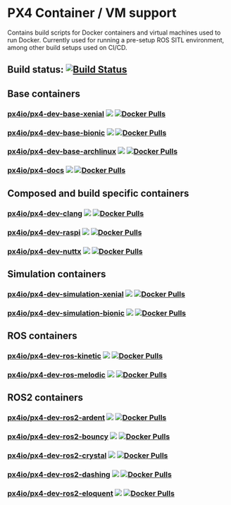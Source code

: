 # PX4 Container / VM support

Contains build scripts for Docker containers and virtual machines used to run Docker. Currently used for running a pre-setup ROS SITL environment, among other build setups used on CI/CD.

## Build status: [![Build Status](http://ci.px4.io:8080/buildStatus/icon?job=PX4/containers/master)](http://ci.px4.io:8080/blue/organizations/jenkins/PX4%2Fcontainers/activity)

## Base containers

### [px4io/px4-dev-base-xenial](https://hub.docker.com/r/px4io/px4-dev-base-xenial) [![](https://images.microbadger.com/badges/image/px4io/px4-dev-base-xenial.svg)](http://microbadger.com/images/px4io/px4-dev-base-xenial) [![Docker Pulls](https://img.shields.io/docker/pulls/px4io/px4-dev-base-xenial.svg)](https://hub.docker.com/r/px4io/px4-dev-base-xenial)

### [px4io/px4-dev-base-bionic](https://hub.docker.com/r/px4io/px4-dev-base-bionic) [![](https://images.microbadger.com/badges/image/px4io/px4-dev-base-bionic.svg)](http://microbadger.com/images/px4io/px4-dev-base-bionic) [![Docker Pulls](https://img.shields.io/docker/pulls/px4io/px4-dev-base-bionic.svg)](https://hub.docker.com/r/px4io/px4-dev-base-bionic)

### [px4io/px4-dev-base-archlinux](https://hub.docker.com/r/px4io/px4-dev-base-archlinux) [![](https://images.microbadger.com/badges/image/px4io/px4-dev-base-archlinux.svg)](http://microbadger.com/images/px4io/px4-dev-base-archlinux) [![Docker Pulls](https://img.shields.io/docker/pulls/px4io/px4-dev-base-archlinux.svg)](https://hub.docker.com/r/px4io/px4-dev-base-archlinux)

### [px4io/px4-docs](https://hub.docker.com/r/px4io/px4-docs) [![](https://images.microbadger.com/badges/image/px4io/px4-docs.svg)](http://microbadger.com/images/px4io/px4-docs) [![Docker Pulls](https://img.shields.io/docker/pulls/px4io/px4-docs.svg)](https://hub.docker.com/r/px4io/px4-docs)

## Composed and build specific containers

### [px4io/px4-dev-clang](https://hub.docker.com/r/px4io/px4-dev-clang) [![](https://images.microbadger.com/badges/image/px4io/px4-dev-clang.svg)](http://microbadger.com/images/px4io/px4-dev-clang) [![Docker Pulls](https://img.shields.io/docker/pulls/px4io/px4-dev-clang.svg)](https://hub.docker.com/r/px4io/px4-dev-clang)

### [px4io/px4-dev-raspi](https://hub.docker.com/r/px4io/px4-dev-raspi) [![](https://images.microbadger.com/badges/image/px4io/px4-dev-raspi.svg)](http://microbadger.com/images/px4io/px4-dev-raspi) [![Docker Pulls](https://img.shields.io/docker/pulls/px4io/px4-dev-raspi.svg)](https://hub.docker.com/r/px4io/px4-dev-raspi)

### [px4io/px4-dev-nuttx](https://hub.docker.com/r/px4io/px4-dev-nuttx) [![](https://images.microbadger.com/badges/image/px4io/px4-dev-nuttx.svg)](http://microbadger.com/images/px4io/px4-dev-nuttx) [![Docker Pulls](https://img.shields.io/docker/pulls/px4io/px4-dev-nuttx.svg)](https://hub.docker.com/r/px4io/px4-dev-nuttx)

## Simulation containers

### [px4io/px4-dev-simulation-xenial](https://hub.docker.com/r/px4io/px4-dev-simulation-xenial) [![](https://images.microbadger.com/badges/image/px4io/px4-dev-simulation-xenial.svg)](http://microbadger.com/images/px4io/px4-dev-simulation-xenial) [![Docker Pulls](https://img.shields.io/docker/pulls/px4io/px4-dev-simulation-xenial.svg)](https://hub.docker.com/r/px4io/px4-dev-simulation-xenial)

### [px4io/px4-dev-simulation-bionic](https://hub.docker.com/r/px4io/px4-dev-simulation-bionic) [![](https://images.microbadger.com/badges/image/px4io/px4-dev-simulation-bionic.svg)](http://microbadger.com/images/px4io/px4-dev-simulation-bionic) [![Docker Pulls](https://img.shields.io/docker/pulls/px4io/px4-dev-simulation-bionic.svg)](https://hub.docker.com/r/px4io/px4-dev-simulation-bionic)

## ROS containers

### [px4io/px4-dev-ros-kinetic](https://hub.docker.com/r/px4io/px4-dev-ros-kinetic) [![](https://images.microbadger.com/badges/image/px4io/px4-dev-ros-kinetic.svg)](http://microbadger.com/images/px4io/px4-dev-ros-kinetic) [![Docker Pulls](https://img.shields.io/docker/pulls/px4io/px4-dev-ros-kinetic.svg)](https://hub.docker.com/r/px4io/px4-dev-ros-kinetic)

### [px4io/px4-dev-ros-melodic](https://hub.docker.com/r/px4io/px4-dev-ros-melodic) [![](https://images.microbadger.com/badges/image/px4io/px4-dev-ros-melodic.svg)](http://microbadger.com/images/px4io/px4-dev-ros-melodic) [![Docker Pulls](https://img.shields.io/docker/pulls/px4io/px4-dev-ros-melodic.svg)](https://hub.docker.com/r/px4io/px4-dev-ros-melodic)

## ROS2 containers

### [px4io/px4-dev-ros2-ardent](https://hub.docker.com/r/px4io/px4-dev-ros2-ardent) [![](https://images.microbadger.com/badges/image/px4io/px4-dev-ros2-ardent.svg)](http://microbadger.com/images/px4io/px4-dev-ros2-ardent) [![Docker Pulls](https://img.shields.io/docker/pulls/px4io/px4-dev-ros2-ardent.svg)](https://hub.docker.com/r/px4io/px4-dev-ros2-ardent)

### [px4io/px4-dev-ros2-bouncy](https://hub.docker.com/r/px4io/px4-dev-ros2-bouncy) [![](https://images.microbadger.com/badges/image/px4io/px4-dev-ros2-bouncy.svg)](http://microbadger.com/images/px4io/px4-dev-ros2-bouncy) [![Docker Pulls](https://img.shields.io/docker/pulls/px4io/px4-dev-ros2-bouncy.svg)](https://hub.docker.com/r/px4io/px4-dev-ros2-bouncy)

### [px4io/px4-dev-ros2-crystal](https://hub.docker.com/r/px4io/px4-dev-ros2-crystal) [![](https://images.microbadger.com/badges/image/px4io/px4-dev-ros2-crystal.svg)](http://microbadger.com/images/px4io/px4-dev-ros2-crystal) [![Docker Pulls](https://img.shields.io/docker/pulls/px4io/px4-dev-ros2-crystal.svg)](https://hub.docker.com/r/px4io/px4-dev-ros2-crystal)

### [px4io/px4-dev-ros2-dashing](https://hub.docker.com/r/px4io/px4-dev-ros2-dashing) [![](https://images.microbadger.com/badges/image/px4io/px4-dev-ros2-dashing.svg)](http://microbadger.com/images/px4io/px4-dev-ros2-dashing) [![Docker Pulls](https://img.shields.io/docker/pulls/px4io/px4-dev-ros2-dashing.svg)](https://hub.docker.com/r/px4io/px4-dev-ros2-dashing)

### [px4io/px4-dev-ros2-eloquent](https://hub.docker.com/r/px4io/px4-dev-ros2-eloquent) [![](https://images.microbadger.com/badges/image/px4io/px4-dev-ros2-eloquent.svg)](http://microbadger.com/images/px4io/px4-dev-ros2-eloquent) [![Docker Pulls](https://img.shields.io/docker/pulls/px4io/px4-dev-ros2-eloquent.svg)](https://hub.docker.com/r/px4io/px4-dev-ros2-eloquent)

